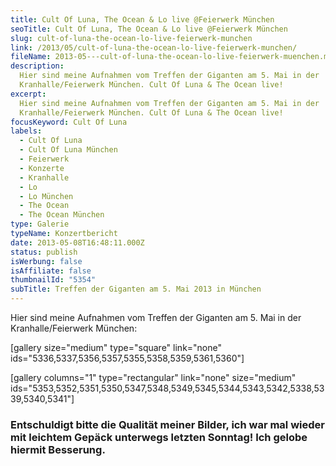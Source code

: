 ```yaml
---
title: Cult Of Luna, The Ocean & Lo live @Feierwerk München
seoTitle: Cult Of Luna, The Ocean & Lo live @Feierwerk München
slug: cult-of-luna-the-ocean-lo-live-feierwerk-munchen
link: /2013/05/cult-of-luna-the-ocean-lo-live-feierwerk-munchen/
fileName: 2013-05---cult-of-luna-the-ocean-lo-live-feierwerk-muenchen.md
description:
  Hier sind meine Aufnahmen vom Treffen der Giganten am 5. Mai in der
  Kranhalle/Feierwerk München. Cult Of Luna & The Ocean live!
excerpt:
  Hier sind meine Aufnahmen vom Treffen der Giganten am 5. Mai in der
  Kranhalle/Feierwerk München. Cult Of Luna & The Ocean live!
focusKeyword: Cult Of Luna
labels:
  - Cult Of Luna
  - Cult Of Luna München
  - Feierwerk
  - Konzerte
  - Kranhalle
  - Lo
  - Lo München
  - The Ocean
  - The Ocean München
type: Galerie
typeName: Konzertbericht
date: 2013-05-08T16:48:11.000Z
status: publish
isWerbung: false
isAffiliate: false
thumbnailId: "5354"
subTitle: Treffen der Giganten am 5. Mai 2013 in München
---
```


Hier sind meine Aufnahmen vom Treffen der Giganten am 5. Mai in der
Kranhalle/Feierwerk München:

[gallery size="medium" type="square" link="none"
ids="5336,5337,5356,5357,5355,5358,5359,5361,5360"]

[gallery columns="1" type="rectangular" link="none" size="medium"
ids="5353,5352,5351,5350,5347,5348,5349,5345,5344,5343,5342,5338,5339,5340,5341"]

### Entschuldigt bitte die Qualität meiner Bilder, ich war mal wieder mit leichtem Gepäck unterwegs letzten Sonntag! Ich gelobe hiermit Besserung.
